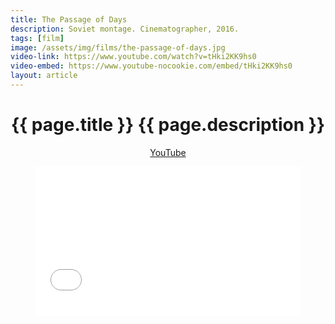 ```yaml
---
title: The Passage of Days
description: Soviet montage. Cinematographer, 2016.
tags: [film]
image: /assets/img/films/the-passage-of-days.jpg
video-link: https://www.youtube.com/watch?v=tHki2KK9hs0
video-embed: https://www.youtube-nocookie.com/embed/tHki2KK9hs0
layout: article
---
```


<header class="intro">
    <h1 class="details">{{ page.title }}
        <span class="subtitle">{{ page.description }}</span>
    </h1>
    <div class="platforms">
        <a href="{{ page.video-link }}" title="YouTube">YouTube</a>
    </div>
    <figure>
        <div style="padding:56.25% 0 0 0;position:relative;"><iframe src="{{ page.video-embed }}" style="position:absolute;top:0;left:0;width:100%;height:100%;" frameborder="0" allow="accelerometer; autoplay; encrypted-media; gyroscope; picture-in-picture" allowfullscreen></iframe></div>
    </figure>
</header>